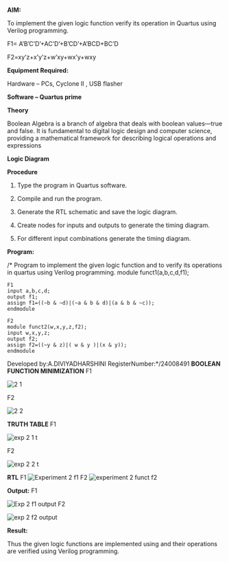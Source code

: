 
**AIM:**

To implement the given logic function verify its operation in Quartus using Verilog programming.

F1= A’B’C’D’+AC’D’+B’CD’+A’BCD+BC’D 

F2=xy’z+x’y’z+w’xy+wx’y+wxy

**Equipment Required:**

Hardware – PCs, Cyclone II , USB flasher

**Software – Quartus prime**

**Theory**

Boolean Algebra is a branch of algebra that deals with boolean values—true and false. It is fundamental to digital logic design and computer science, providing a mathematical framework for describing logical operations and expressions

**Logic Diagram**

**Procedure**

1.	Type the program in Quartus software.

2.	Compile and run the program.

3.	Generate the RTL schematic and save the logic diagram.

4.	Create nodes for inputs and outputs to generate the timing diagram.

5.	For different input combinations generate the timing diagram.


**Program:**

/* Program to implement the given logic function and to verify its operations in quartus using Verilog programming. 
module funct1(a,b,c,d,f1);
```
F1
input a,b,c,d;
output f1;
assign f1=((~b & ~d)|(~a & b & d)|(a & b & ~c));
endmodule

F2
module funct2(w,x,y,z,f2);
input w,x,y,z;
output f2;
assign f2=((~y & z)|( w & y )|(x & y));
endmodule
```

Developed by:A.DIVIYADHARSHINI
RegisterNumber:*/24008491
**BOOLEAN FUNCTION MINIMIZATION**
F1  

![2 1](https://github.com/user-attachments/assets/45faa70e-f7b0-42c9-ae3b-ffc25a562d9b)

F2

![2 2](https://github.com/user-attachments/assets/f87b2c75-d7c6-462b-8eba-9d76746ddd67)

**TRUTH TABLE**
F1

![exp 2 1 t](https://github.com/user-attachments/assets/c30e655e-6515-40d3-8f10-6e32e76ad1f2)

F2 

![exp 2 2 t](https://github.com/user-attachments/assets/02e6dfd6-a970-455a-b5fa-c5dae7cc9470)


**RTL**
F1
![Experiment 2 f1](https://github.com/user-attachments/assets/65a348c3-7cda-483a-8153-6e44566b6d9b)
F2
![experiment 2 funct f2](https://github.com/user-attachments/assets/a1ac9a6a-9d20-4121-b1e9-9df0f8b4540d)



**Output:**
F1

![Exp 2 f1 output](https://github.com/user-attachments/assets/cc14ef7a-ee12-443f-a218-d360ed6aedb1)
F2

![exp 2 f2 output](https://github.com/user-attachments/assets/99ade095-43c1-488d-abce-31db40e31af7)


**Result:**

Thus the given logic functions are implemented using and their operations are verified using Verilog programming. 

